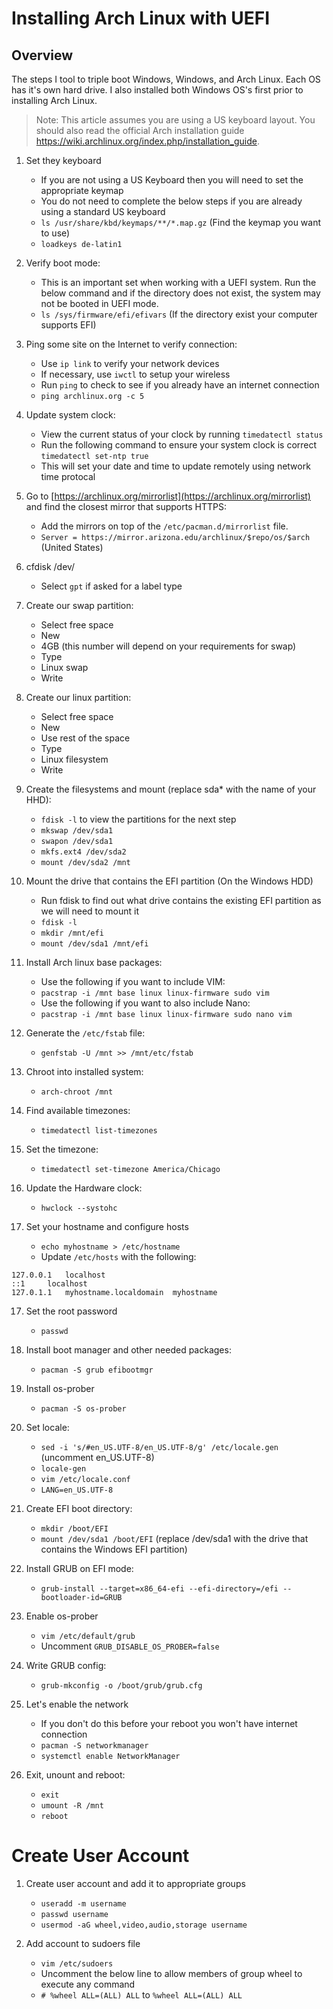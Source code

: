 # Installing Arch Linux with UEFI

## Overview

The steps I tool to triple boot Windows, Windows, and Arch Linux. Each OS has it's own hard drive. I also installed both Windows OS's first prior to installing Arch Linux.

> Note: This article assumes you are using a US keyboard layout. You should also read the official Arch installation guide https://wiki.archlinux.org/index.php/installation_guide. 

1. Set they keyboard
    - If you are not using a US Keyboard then you will need to set the appropriate keymap
    - You do not need to complete the below steps if you are already using a standard US keyboard
    - `ls /usr/share/kbd/keymaps/**/*.map.gz` (Find the keymap you want to use)
    - `loadkeys de-latin1`

2. Verify boot mode:
    - This is an important set when working with a UEFI system. Run the below command and if the directory does not exist, the system may not be booted in UEFI mode.
    - `ls /sys/firmware/efi/efivars` (If the directory exist your computer supports EFI)

3. Ping some site on the Internet to verify connection:
    - Use `ip link` to verify your network devices
    - If necessary, use `iwctl` to setup your wireless
    - Run `ping` to check to see if you already have an internet connection
    - `ping archlinux.org -c 5`

4. Update system clock:
    - View the current status of your clock by running `timedatectl status`
    - Run the following command to ensure your system clock is correct `timedatectl set-ntp true`
    - This will set your date and time to update remotely using network time protocal

5. Go to [https://archlinux.org/mirrorlist](https://archlinux.org/mirrorlist) and find the closest mirror that supports HTTPS:
    - Add the mirrors on top of the `/etc/pacman.d/mirrorlist` file.
    - `Server = https://mirror.arizona.edu/archlinux/$repo/os/$arch` (United States)

6. cfdisk /dev/<HHD>
    - Select `gpt` if asked for a label type

7. Create our swap partition:
    - Select free space
    - New
    - 4GB (this number will depend on your requirements for swap)
    - Type
    - Linux swap
    - Write

8. Create our linux partition:
    - Select free space
    - New
    - Use rest of the space
    - Type
    - Linux filesystem
    - Write

9. Create the filesystems and mount (replace sda* with the name of your HHD):
    - `fdisk -l` to view the partitions for the next step
    - `mkswap /dev/sda1`
    - `swapon /dev/sda1`
    - `mkfs.ext4 /dev/sda2`
    - `mount /dev/sda2 /mnt`

10. Mount the drive that contains the EFI partition (On the Windows HDD)
    - Run fdisk to find out what drive contains the existing EFI partition as we will need to mount it
    - `fdisk -l`
    - `mkdir /mnt/efi`
    - `mount /dev/sda1 /mnt/efi`

10. Install Arch linux base packages:
    - Use the following if you want to include VIM:
    - `pacstrap -i /mnt base linux linux-firmware sudo vim`
    - Use the following if you want to also include Nano:
    - `pacstrap -i /mnt base linux linux-firmware sudo nano vim`

11. Generate the `/etc/fstab` file:
    - `genfstab -U /mnt >> /mnt/etc/fstab`

12. Chroot into installed system:
    - `arch-chroot /mnt`

13. Find available timezones:
    - `timedatectl list-timezones`
    
14. Set the timezone:
    - `timedatectl set-timezone America/Chicago`

15. Update the Hardware clock:
    - `hwclock --systohc`

16. Set your hostname and configure hosts
    - `echo myhostname > /etc/hostname`
    - Update `/etc/hosts` with the following:

```
127.0.0.1	localhost
::1		localhost
127.0.1.1	myhostname.localdomain	myhostname
```

17. Set the root password
    - `passwd`

18. Install boot manager and other needed packages:
    - `pacman -S grub efibootmgr`

19. Install os-prober
    - `pacman -S os-prober`

20. Set locale:
    - `sed -i 's/#en_US.UTF-8/en_US.UTF-8/g' /etc/locale.gen` (uncomment en_US.UTF-8)
    - `locale-gen`
    - `vim /etc/locale.conf`
    - `LANG=en_US.UTF-8`

21. Create EFI boot directory:
    - `mkdir /boot/EFI`
    - `mount /dev/sda1 /boot/EFI` (replace /dev/sda1 with the drive that contains the Windows EFI partition)

22. Install GRUB on EFI mode:
    - `grub-install --target=x86_64-efi --efi-directory=/efi --bootloader-id=GRUB`

23. Enable os-prober
    - `vim /etc/default/grub`
    - Uncomment `GRUB_DISABLE_OS_PROBER=false`

24. Write GRUB config:
    - `grub-mkconfig -o /boot/grub/grub.cfg`

25. Let's enable the network
    - If you don't do this before your reboot you won't have internet connection
    - `pacman -S networkmanager`
    - `systemctl enable NetworkManager`

26. Exit, unount and reboot:
    - `exit`
    - `umount -R /mnt`
    - `reboot`

# Create User Account

1. Create user account and add it to appropriate groups

    - `useradd -m username`
    - `passwd username`
    - `usermod -aG wheel,video,audio,storage username`

2. Add account to sudoers file

    - `vim /etc/sudoers`
    - Uncomment the below line to allow members of group wheel to execute any command
    - `# %wheel ALL=(ALL) ALL` to `%wheel ALL=(ALL) ALL`

